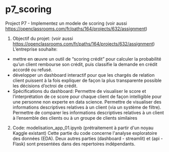 # p7_scoring
Project P7 - Implementez un modele de scoring (voir aussi https://openclassrooms.com/fr/paths/164/projects/632/assignment)

1. Objectif du projet: (voir aussi https://openclassrooms.com/fr/paths/164/projects/632/assignment)
L’entreprise souhaite:
- mettre en œuvre un outil de “scoring crédit” pour calculer la probabilité qu’un client rembourse son crédit, puis classifie la demande en crédit accordé ou refusé.
- développer un dashboard interactif pour que les chargés de relation client puissent à la fois expliquer de façon la plus transparente possible les décisions d’octroi de crédit.
- Spécifications du dashboard: Permettre de visualiser le score et l’interprétation de ce score pour chaque client de façon intelligible pour une personne non experte en data science. Permettre de visualiser des informations descriptives relatives à un client (via un système de filtre). Permettre de comparer les informations descriptives relatives à un client à l’ensemble des clients ou à un groupe de clients similaires

2. Code: modelisation_app_01.ipynb (prétraitement à partir d'un noyau Kaggle existant) Cette partie du code concerne l'analyse exploratoire des données (EDA). Deux autres parties (dashboard - streamlit) et (api - Flask) sont presentées dans des repertoires indépendants.

